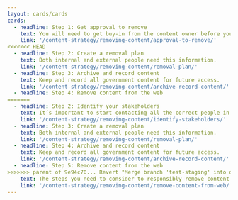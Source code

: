 ```yaml
---
layout: cards/cards
cards:
  - headline: Step 1: Get approval to remove
    text: You will need to get buy-in from the content owner before you can take anything off your website.
    link: '/content-strategy/removing-content/approval-to-remove/'
<<<<<<< HEAD
  - headline: Step 2: Create a removal plan
    text: Both internal and external people need this information.
    link: '/content-strategy/removing-content/removal-plan/'
  - headline: Step 3: Archive and record content
    text: Keep and record all government content for future access.
    link: '/content-strategy/removing-content/archive-record-content/'
  - headline: Step 4: Remove content from the web
=======
  - headline: Step 2: Identify your stakeholders
    text: It’s important to start contacting all the correct people in your agency.
    link: '/content-strategy/removing-content/identify-stakeholders/'
  - headline: Step 3: Create a removal plan
    text: Both internal and external people need this information.
    link: '/content-strategy/removing-content/removal-plan/'
  - headline: Step 4: Archive and record content
    text: Keep and record all government content for future access.
    link: '/content-strategy/removing-content/archive-record-content/'
  - headline: Step 5: Remove content from the web
>>>>>>> parent of 9e94c70... Revert "Merge branch 'test-staging' into develop"
    text: The steps you need to consider to responsibly remove content.
    link: '/content-strategy/removing-content/remove-content-from-web/'
---
```

